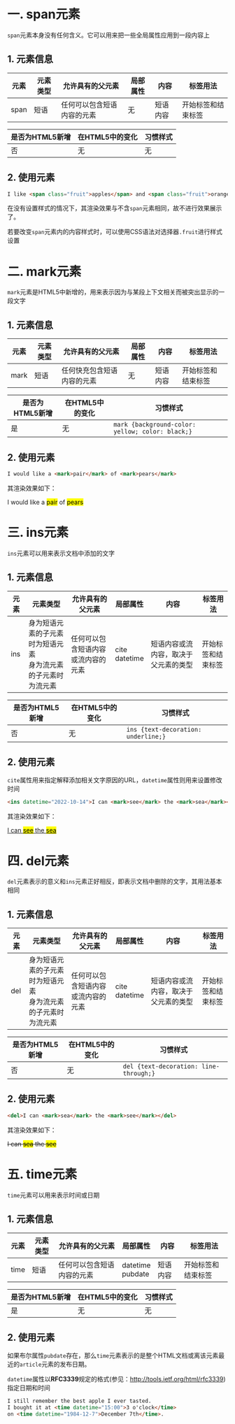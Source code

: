 # 一. span元素

`span`元素本身没有任何含义。它可以用来把一些全局属性应用到一段内容上

## 1. 元素信息

| 元素 | 元素类型 | 允许具有的父元素           | 局部属性 | 内容     | 标签用法           |
| ---- | -------- | -------------------------- | -------- | -------- | ------------------ |
| span | 短语     | 任何可以包含短语内容的元素 | 无       | 短语内容 | 开始标签和结束标签 |

| 是否为HTML5新增 | 在HTML5中的变化 | 习惯样式 |
| --------------- | --------------- | -------- |
| 否              | 无              | 无       |

## 2. 使用元素

``` html
I like <span class="fruit">apples</span> and <span class="fruit">oranges</span>.
```

在没有设置样式的情况下，其渲染效果与不含`span`元素相同，故不进行效果展示了。

若要改变`span`元素内的内容样式时，可以使用CSS语法对选择器`.fruit`进行样式设置



# 二. mark元素

`mark`元素是HTML5中新增的，用来表示因为与某段上下文相关而被突出显示的一段文字

## 1. 元素信息

| 元素 | 元素类型 | 允许具有的父元素           | 局部属性 | 内容     | 标签用法           |
| ---- | -------- | -------------------------- | -------- | -------- | ------------------ |
| mark | 短语     | 任何快充包含短语内容的元素 | 无       | 短语内容 | 开始标签和结束标签 |

| 是否为HTML5新增 | 在HTML5中的变化 | 习惯样式                                         |
| --------------- | --------------- | ------------------------------------------------ |
| 是              | 无              | `mark {background-color: yellow; color: black;}` |

## 2. 使用元素

```html
I would like a <mark>pair</mark> of <mark>pears</mark>
```

其渲染效果如下：

I would like a <mark>pair</mark> of <mark>pears</mark>



# 三. ins元素

`ins`元素可以用来表示文档中添加的文字

## 1. 元素信息

| 元素 | 元素类型                                                     | 允许具有的父元素                   | 局部属性           | 内容                                 | 标签用法           |
| ---- | ------------------------------------------------------------ | ---------------------------------- | ------------------ | ------------------------------------ | ------------------ |
| ins  | 身为短语元素的子元素时为短语元素<br />身为流元素的子元素时为流元素 | 任何可以包含短语内容或流内容的元素 | cite<br />datetime | 短语内容或流内容，取决于父元素的类型 | 开始标签和结束标签 |

| 是否为HTML5新增 | 在HTML5中的变化 | 习惯样式                            |
| --------------- | --------------- | ----------------------------------- |
| 否              | 无              | `ins {text-decoration: underline;}` |

## 2. 使用元素

`cite`属性用来指定解释添加相关文字原因的URL，`datetime`属性则用来设置修改时间

```html
<ins datetime="2022-10-14">I can <mark>see</mark> the <mark>sea</mark></ins>
```

其渲染效果如下：

<ins datetime="2022-10-14">I can <mark>see</mark> the <mark>sea</mark></ins>



# 四. del元素

`del`元素表示的意义和`ins`元素正好相反，即表示文档中删除的文字，其用法基本相同

## 1. 元素信息

| 元素 | 元素类型                                                     | 允许具有的父元素                   | 局部属性           | 内容                                 | 标签用法           |
| ---- | ------------------------------------------------------------ | ---------------------------------- | ------------------ | ------------------------------------ | ------------------ |
| del  | 身为短语元素的子元素时为短语元素<br />身为流元素的子元素时为流元素 | 任何可以包含短语内容或流内容的元素 | cite<br />datetime | 短语内容或流内容，取决于父元素的类型 | 开始标签和结束标签 |

| 是否为HTML5新增 | 在HTML5中的变化 | 习惯样式                               |
| --------------- | --------------- | -------------------------------------- |
| 否              | 无              | `del {text-decoration: line-through;}` |

## 2. 使用元素

```html
<del>I can <mark>sea</mark> the <mark>see</mark></del>
```

其渲染效果如下：

<del>I can <mark>sea</mark> the <mark>see</mark></del>



# 五. time元素

`time`元素可以用来表示时间或日期

## 1. 元素信息

| 元素 | 元素类型 | 允许具有的父元素           | 局部属性              | 内容     | 标签用法           |
| ---- | -------- | -------------------------- | --------------------- | -------- | ------------------ |
| time | 短语     | 任何可以包含短语内容的元素 | datetime<br />pubdate | 短语内容 | 开始标签和结束标签 |

| 是否为HTML5新增 | 在HTML5中的变化 | 习惯样式 |
| --------------- | --------------- | -------- |
| 是              | 无              | 无       |

## 2. 使用元素

如果布尔属性`pubdate`存在，那么`time`元素表示的是整个HTML文档或离该元素最近的`article`元素的发布日期。

`datetime`属性以**RFC3339**规定的格式(参见：http://tools.ietf.org/html/rfc3339) 指定日期和时间

```html
I still remember the best apple I ever tasted.
I bought it at <time datetime="15:00">3 o'clock</time>
on <time datetime="1984-12-7">December 7th</time>.
```
